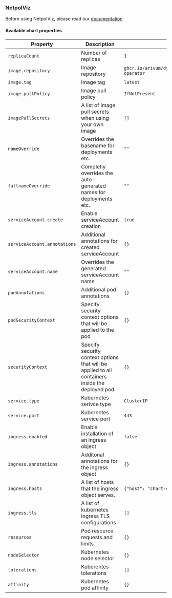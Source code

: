 ### NetpolViz

Before using NetpolViz, please read our [documentation](https://github.com/arivum/netpolviz)


#### Available chart properties

| Property       |   Description         | Default               |
| -------------- | --------------------- | --------------------- |
| `replicaCount` | Number of replicas    | `1`                   |
| `image.repository`  | Image repository | `ghcr.io/arivum/dynratelimiter/dynratelimiter-operator` |
| `image.tag`  | Image tag  | `latest` |
| `image.pullPolicy`  | Image pull policy | `IfNotPresent` |
| `imagePullSecrets`  | A list of image pull secrets when using your own image | `[]` |
| `nameOverride`  | Overrides the basename for deployments etc. | `""` |
| `fullnameOverride` | Completly overrides the auto-generated names for deployments etc. | `""` |
| `serviceAccount.create` | Enable serviceAccount creation | `true` |
| `serviceAccount.annotations` | Additional annotations for created serviceAccount | `{}` |
| `serviceAccount.name` | Overrides the generated serviceAccount name | `""` |
| `podAnnotations` | Additional pod annotations | `{}` |
| `podSecurityContext` | Specify security context options that will be applied to the pod | `{}` |
| `securityContext` | Specify security context options that will be applied to all containers inside the deployed pod | `{}` |
| `service.type` | Kubernetes serivce type | `ClusterIP` |
| `service.port` | Kubernetes service port | `443` |
| `ingress.enabled` | Enable installation of an ingress object | `false` |
| `ingress.annotations` | Additonal annotations for the ingress object | `{}` |
| `ingress.hosts` | A list of hosts that the ingress object serves. | `{"host": "chart-example.local", "paths": []}` |
| `ingress.tls` | A list of kubernetes ingress TLS configurations | `[]` |
| `resources` | Pod resource requests and limits | `{}` |
| `nodeSelector` | Kubernetes node selector | `{}` |
| `tolerations` | Kuberentes tolerations | `[]` |
| `affinity` | Kubernetes pod affinity | `{}` |